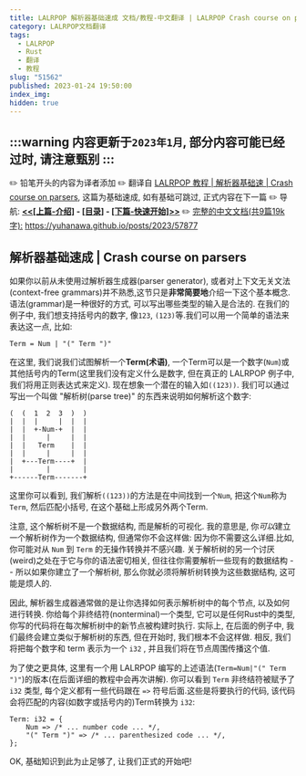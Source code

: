```yaml
---
title: LALRPOP 解析器基础速成 文档/教程-中文翻译 | LALRPOP Crash course on parsers
category: LALRPOP文档翻译
tags:
  - LALRPOP
  - Rust
  - 翻译
  - 教程
slug: "51562"
published: 2023-01-24 19:50:00
index_img:
hidden: true
---
```

:::warning
内容更新于`2023年1月`, 部分内容可能已经过时, 请注意甄别
:::
---
✏️ 铅笔开头的内容为译者添加
✏️ 翻译自 [LALRPOP 教程 | 解析器基础速 | Crash course on parsers](http://lalrpop.github.io/lalrpop/crash_course.html), 这篇为基础速成, 如有基础可跳过, 正式内容在下一篇 
✏️ 导航: **[<<[上篇-介绍]](https://yuhanawa.github.io/posts/2023/11467/#LALRPOP) - [[目录]](https://yuhanawa.github.io/posts/2023/11467/) - [[下篇-快速开始]>>](https://yuhanawa.github.io/posts/2023/17808/)**
✏️ [完整的中文文档(共9篇19k字):](<https://yuhanawa.github.io/posts/2023/57877/>) <https://yuhanawa.github.io/posts/2023/57877>

## 解析器基础速成 | Crash course on parsers

如果你以前从未使用过解析器生成器(parser generator), 或者对上下文无关文法(context-free grammars)并不熟悉,这节只是**非常简要地**介绍一下这个基本概念. 语法(grammar)是一种很好的方式, 可以写出哪些类型的输入是合法的. 
在我们的例子中, 我们想支持括号内的数字, 像`123`, `(123)`等.我们可以用一个简单的语法来表达这一点, 比如:

```
Term = Num | "(" Term ")"
```

在这里, 我们说我们试图解析一个**Term(术语)**, 一个Term可以是一个数字(`Num`)或其他括号内的Term(这里我们没有定义什么是数字, 但在真正的 LALRPOP 例子中, 我们将用正则表达式来定义). 现在想象一个潜在的输入如`((123))`. 我们可以通过写出一个叫做 "解析树(parse tree)" 的东西来说明如何解析这个数字:

```
(  (  1  2  3  )  )
|  |  |     |  |  |
|  |  +-Num-+  |  |
|  |     |     |  |
|  |   Term    |  |
|  |     |     |  |
|  +---Term----+  |
|        |        |
+------Term-------+
```

这里你可以看到, 我们解析`((123))`的方法是在中间找到一个`Num`, 把这个`Num`称为`Term`, 然后匹配小括号, 在这个基础上形成另外两个Term.  

注意, 这个解析树不是一个数据结构, 而是解析的可视化. 我的意思是, 你*可以*建立一个解析树作为一个数据结构, 但通常你不会这样做: 因为你不需要这么详细.比如, 你可能对从 `Num` 到 `Term` 的无操作转换并不感兴趣. 关于解析树的另一个讨厌(weird)之处在于它与你的语法密切相关, 但往往你需要解析一些现有的数据结构 -- 所以如果你建立了一个解析树, 那么你就必须将解析树转换为这些数据结构, 这可能是烦人的.  

因此, 解析器生成器通常做的是让你选择如何表示解析树中的每个节点, 以及如何进行转换. 你给每个非终结符(nonterminal)一个类型, 它可以是任何Rust中的类型, 你写的代码将在每次解析树中的新节点被构建时执行. 实际上, 在后面的例子中, 我们最终会建立类似于解析树的东西, 但在开始时, 我们根本不会这样做. 相反, 我们将把每个数字和 term 表示为一个 `i32` , 并且我们将在节点周围传播这个值.   

为了使之更具体, 这里有一个用 LALRPOP 编写的上述语法(`Term=Num|"(" Term ")"`)的版本(在后面详细的教程中会再次讲解). 你可以看到 `Term` 非终结符被赋予了 `i32` 类型, 每个定义都有一些代码跟在 `=>` 符号后面.这些是将要执行的代码, 该代码会将匹配的内容(如数字或括号内的)Term转换为 `i32`:

```lalrpop
Term: i32 = {
    Num => /* ... number code ... */,
    "(" Term ")" => /* ... parenthesized code ... */,
};
```
  

OK, 基础知识到此为止足够了, 让我们正式的开始吧!  
